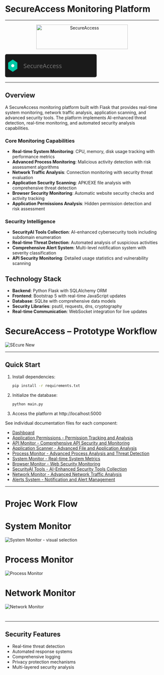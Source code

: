 # SecureAccess Monitoring Platform

---
<p align="center">
  <img src="https://secureaccess-logo-placeholder.svg" alt="SecureAccess" width="300" height="80">
</p>

<!-- Embed this SVG below in your repo as a separate `.svg` file or inline in a webpage -->

<svg width="300" height="80" viewBox="0 0 600 150" xmlns="http://www.w3.org/2000/svg">
  <style>
    .text { 
      font-family: 'Segoe UI', sans-serif; 
      font-size: 40px; 
      fill: white;
      animation: fadein 2s ease-in-out infinite alternate;
    }
    .shield {
      fill: #00C9A7;
      animation: pulse 1.5s infinite ease-in-out;
    }
    .background {
      fill: #1a1a1a;
    }
    @keyframes fadein {
      0% { opacity: 0.4; }
      100% { opacity: 1; }
    }
    @keyframes pulse {
      0% { transform: scale(1); }
      50% { transform: scale(1.05); }
      100% { transform: scale(1); }
    }
  </style>
  <rect class="background" width="600" height="150" rx="10" />
  <g transform="translate(50,75)">
    <polygon class="shield" points="0,-40 30,-20 30,20 0,40 -30,20 -30,-20" />
    <circle cx="0" cy="0" r="10" fill="#ffffff" />
  </g>
  <text x="120" y="90" class="text">SecureAccess</text>
</svg>


---


## Overview
A SecureAccess monitoring platform built with Flask that provides real-time system monitoring, network traffic analysis, application scanning, and advanced security tools. The platform implements AI-enhanced threat detection, real-time monitoring, and automated security analysis capabilities.

### Core Monitoring Capabilities
- **Real-time System Monitoring**: CPU, memory, disk usage tracking with performance metrics
- **Advanced Process Monitoring**: Malicious activity detection with risk assessment algorithms
- **Network Traffic Analysis**: Connection monitoring with security threat evaluation
- **Application Security Scanning**: APK/EXE file analysis with comprehensive threat detection
- **Browser Security Monitoring**: Automatic website security checks and activity tracking
- **Application Permissions Analysis**: Hidden permission detection and risk assessment


### Security Intelligence
- **SecurityAI Tools Collection**: AI-enhanced cybersecurity tools including subdomain enumeration
- **Real-time Threat Detection**: Automated analysis of suspicious activities
- **Comprehensive Alert System**: Multi-level notification system with severity classification
- **API Security Monitoring**: Detailed usage statistics and vulnerability scanning

## Technology Stack

- **Backend**: Python Flask with SQLAlchemy ORM
- **Frontend**: Bootstrap 5 with real-time JavaScript updates
- **Database**: SQLite with comprehensive data models
- **Security Libraries**: psutil, requests, dns, cryptography
- **Real-time Communication**: WebSocket integration for live updates





# SecureAccess – Prototype Workflow 


![SEcure New](https://github.com/user-attachments/assets/88815e17-44d5-44ee-be78-4793df5ad976)



---

## Quick Start

1. Install dependencies:
   ```bash
   pip install -r requirements.txt
   ```

2. Initialize the database:
   ```bash
   python main.py
   ```

3. Access the platform at http://localhost:5000



See individual documentation files for each component:
- [Dashboard](./Doc/dashboard.md)
- [Application Permissions - Permission Tracking and Analysis](./Doc/app-permissions.md)
- [API Monitor - Comprehensive API Security and Monitoring](./Doc/api-monitor.md)
- [Application Scanner - Advanced File and Application Analysis](./Doc/app-scanner.md)
- [Process Monitor - Advanced Process Analysis and Threat Detection](./Doc/process-monitor.md)
- [System Monitor - Real-time System Metrics](./Doc/system-monitor.md)
- [Browser Monitor - Web Security Monitoring](./Doc/browser-monitor.md)
- [SecurityAI Tools - AI-Enhanced Security Tools Collection](./Doc/security-ai-scan.md)
- [Network Monitor - Advanced Network Traffic Analysis](./Doc/network-monitor.md)
- [Alerts System - Notification and Alert Management](./Doc/alerts.md)
 

--- 
# Projec Work Flow 
# System Monitor

![System Monitor - visual selection](https://github.com/user-attachments/assets/0e7259a6-f298-42fe-968f-6e304e98090b)


# Process Monitor
![Process Monitor](https://github.com/user-attachments/assets/d3c42edb-cf3f-4e8f-88c9-88afca60d97f)


# Network Monitor

![Network Monitor](https://github.com/user-attachments/assets/8b80f263-f5c7-4eb2-846c-585ce6b6c553)


# 





---


## Security Features
- Real-time threat detection
- Automated response systems
- Comprehensive logging
- Privacy protection mechanisms
- Multi-layered security analysis
